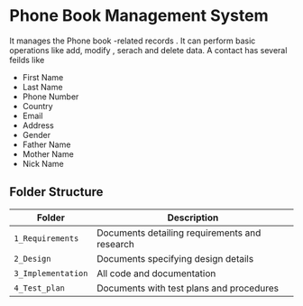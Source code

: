 # Phone Book Management System
It manages the Phone book -related records . It can perform basic operations like add, modify , serach and delete data. A contact has several feilds like 

* First Name
* Last Name
* Phone Number
* Country
* Email
* Address
* Gender
* Father Name
* Mother Name
* Nick Name


## Folder Structure
Folder             | Description
-------------------| -----------------------------------------
`1_Requirements`   | Documents detailing requirements and research
`2_Design`         | Documents specifying design details
`3_Implementation` | All code and documentation
`4_Test_plan`      | Documents with test plans and procedures